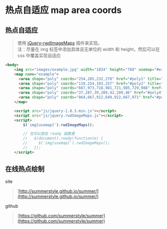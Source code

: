 # 热点自适应 map area coords

## 热点自适应

> 使用 [jQuery-rwdImageMaps](https://github.com/stowball/jQuery-rwdImageMaps) 插件来实现。  
> 注：尽量在 img 标签中添加具体且无单位的 width 和 height，然后可以在 css 中覆盖实现自适应

```html
<body>
    <img src="images/example.jpg" width="1024" height="768" usemap="#example" />
    <map name="example">
      <area shape="poly" coords="254,285,232,270" href="#poly1" title="The Powerpuff Gir" />
      <area shape="poly" coords="119,254,103,257" href="#poly2" title="Cartoon Network"/>
      <area shape="poly" coords="667,973,718,981,721,985,729,988" href="#poly3" title="Buttercup"/>
      <area shape="poly" coords="37,287,39,289,42,289,46" href="#poly4" title="Blossom"/>
      <area shape="poly" coords="864,667,912,649,922,667,971" href="#poly5" title="Bubbles"/>
    </map>

    <script src="js/jquery-1.8.3.min.js"></script>
    <script src="js/jquery.rwdImageMaps.js"></script>
    <script>
        $('img[usemap]').rwdImageMaps();

        // 也可以放在 ready 函数里
        //   $(document).ready(function(e) {
        //     $('img[usemap]').rwdImageMaps();
        //   });
    </script>
```

## 在线热点绘制

site
> [http://summerstyle.github.io/summer/](http://summerstyle.github.io/summer/)

github
> [https://github.com/summerstyle/summer](https://github.com/summerstyle/summer)
